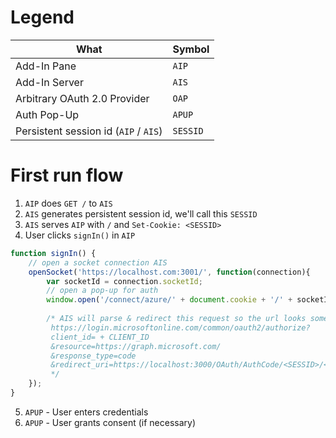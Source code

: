 # Legend
|What|Symbol|
|---|---|
|Add-In Pane|`AIP`|
|Add-In Server|`AIS`|
|Arbitrary OAuth 2.0 Provider|`OAP`|
|Auth Pop-Up|`APUP`|
|Persistent session id (`AIP` / `AIS`)|`SESSID`|


# First run flow

1. `AIP` does `GET /` to `AIS`
2. `AIS` generates persistent session id, we'll call this `SESSID`
3. `AIS` serves `AIP` with `/` and `Set-Cookie: <SESSID>`
4. User clicks `signIn()` in `AIP`

```javascript
function signIn() {
    // open a socket connection AIS
    openSocket('https://localhost.com:3001/', function(connection){
        var socketId = connection.socketId;
        // open a pop-up for auth
        window.open('/connect/azure/' + document.cookie + '/' + socketId);
        
        /* AIS will parse & redirect this request so the url looks something like:
         https://login.microsoftonline.com/common/oauth2/authorize?
         client_id= + CLIENT_ID
         &resource=https://graph.microsoft.com/
         &response_type=code
         &redirect_uri=https://localhost:3000/OAuth/AuthCode/<SESSID>/<SOCKETID>
         */
    });
}
```

5. `APUP` - User enters credentials
6. `APUP` - User grants consent (if necessary)
